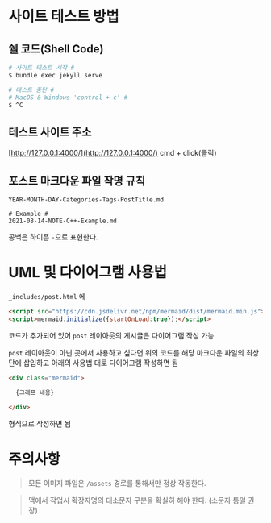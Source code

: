 # 사이트 테스트 방법


## 쉘 코드(Shell Code)

```bash
# 사이트 테스트 시작 #
$ bundle exec jekyll serve

# 테스트 중단 #
# MacOS & Windows 'control + c' #
$ ^C
```



## 테스트 사이트 주소

[http://127.0.0.1:4000/](http://127.0.0.1:4000/)
cmd + click(클릭)



## 포스트 마크다운 파일 작명 규칙

```
YEAR-MONTH-DAY-Categories-Tags-PostTitle.md

# Example #
2021-08-14-NOTE-C++-Example.md
```

공백은 하이픈 `-`으로 표현한다.



# UML 및 다이어그램 사용법
`_includes/post.html` 에 
```html
<script src="https://cdn.jsdelivr.net/npm/mermaid/dist/mermaid.min.js"></script>
<script>mermaid.initialize({startOnLoad:true});</script>
```
코드가 추가되어 있어 `post` 레이아웃의 게시글은 다이어그램 작성 가능

`post` 레이아웃이 아닌 곳에서 사용하고 싶다면 위의 코드를 해당 마크다운 파일의 최상단에 삽입하고 아래의 사용법 대로 다이어그램 작성하면 됨


```html
<div class="mermaid"> 
  
  {그래프 내용}

</div>
```
형식으로 작성하면 됨


# 주의사항

> 모든 이미지 파일은 `/assets` 경로를 통해서만 정상 작동한다.

> 맥에서 작업시 확장자명의 대소문자 구분을 확실히 해야 한다. (소문자 통일 권장)